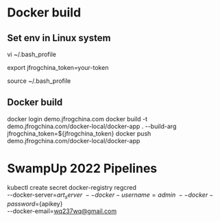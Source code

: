 # Docker build

## Set env in Linux system
vi ~/.bash_profile

export jfrogchina_token=your-token

source ~/.bash_profile

## Docker build
docker login demo.jfrogchina.com
docker build -t demo.jfrogchina.com/docker-local/docker-app .  --build-arg jfrogchina_token=${jfrogchina_token}
docker push demo.jfrogchina.com/docker-local/docker-app
# SwampUp 2022 Pipelines

kubectl create secret docker-registry regcred \
  --docker-server=${art_server} \
  --docker-username=admin \
  --docker-password=${apikey} \
  --docker-email=wq237wq@gmail.com